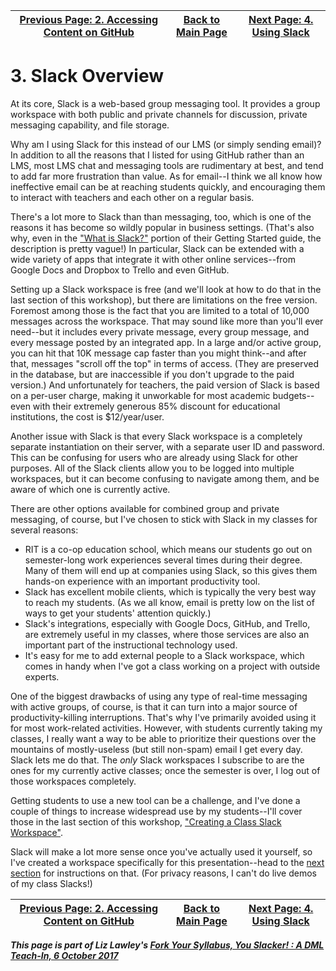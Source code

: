| [Previous Page: 2. Accessing Content on GitHub](accessingGithub.md) | [Back to Main Page](README.md) | [Next Page: 4. Using Slack](usingSlack.md) |
|--------------------------------|-----------------------------|------------------------|

# 3. Slack Overview

At its core, Slack is a web-based group messaging tool. It provides a group workspace with both public and private channels for discussion, private messaging capability, and file storage. 

Why am I using Slack for this instead of our LMS (or simply sending email)? In addition to all the reasons that I listed for using GitHub rather than an LMS, most LMS chat and messaging tools are rudimentary at best, and tend to add far more frustration than value. As for email--I think we all know how ineffective email can be at reaching students quickly, and encouraging them to interact with teachers and each other on a regular basis. 

There's a lot more to Slack than than messaging, too, which is one of the reasons it has become so wildly popular in business settings. (That's also why, even in the ["What is Slack?"](https://get.slack.help/hc/en-us/articles/115004071768-What-is-Slack-) portion of their Getting Started guide, the description is pretty vague!) In particular, Slack can be extended with a wide variety of apps that integrate it with other online services--from Google Docs and Dropbox to Trello and even GitHub. 

Setting up a Slack workspace is free (and we'll look at how to do that in the last section of this workshop), but there are limitations on the free version. Foremost among those is the fact that you are limited to a total of 10,000 messages across the workspace. That may sound like more than you'll ever need--but it includes every private message, every group message, and every message posted by an integrated app. In a large and/or active group, you can hit that 10K message cap faster than you might think--and after that, messages "scroll off the top" in terms of access. (They are preserved in the database, but are inaccessible if you don't upgrade to the paid version.) And unfortunately for teachers, the paid version of Slack is based on a per-user charge, making it unworkable for most academic budgets--even with their extremely generous 85% discount for educational institutions, the cost is $12/year/user. 

Another issue with Slack is that every Slack workspace is a completely separate instantiation on their server, with a separate user ID and password. This can be confusing for users who are already using Slack for other purposes. All of the Slack clients allow you to be logged into multiple workspaces, but it can become confusing to navigate among them, and be aware of which one is currently active. 

There are other options available for combined group and private messaging, of course, but I've chosen to stick with Slack in my classes for several reasons:
- RIT is a co-op education school, which means our students go out on semester-long work experiences several times during their degree. Many of them will end up at companies using Slack, so this gives them hands-on experience with an important productivity tool.
- Slack has excellent mobile clients, which is typically the very best way to reach my students. (As we all know, email is pretty low on the list of ways to get your students' attention quickly.)
- Slack's integrations, especially with Google Docs, GitHub, and Trello, are extremely useful in my classes, where those services are also an important part of the instructional technology used. 
- It's easy for me to add external people to a Slack workspace, which comes in handy when I've got a class working on a project with outside experts. 

One of the biggest drawbacks of using any type of real-time messaging with active groups, of course, is that it can turn into a major source of productivity-killing interruptions. That's why I've primarily avoided using it for most work-related activities. However, with students currently taking my classes, I really want a way to be able to prioritize their questions over the mountains of mostly-useless (but still non-spam) email I get every day. Slack lets me do that. The *only* Slack workspaces I subscribe to are the ones for my currently active classes; once the semester is over, I log out of those workspaces completely. 

Getting students to use a new tool can be a challenge, and I've done a couple of things to increase widespread use by my students--I'll cover those in the last section of this workshop, ["Creating a Class Slack Workspace"](creatingSlack.md). 

Slack will make a lot more sense once you've actually used it yourself, so I've created a workspace specifically for this presentation--head to the [next section](usingSlac.md) for instructions on that. (For privacy reasons, I can't do live demos of my class Slacks!) 

| [Previous Page: 2. Accessing Content on GitHub](accessingGithub.md) | [Back to Main Page](README.md) | [Next Page: 4. Using Slack](usingSlack.md) |
|--------------------------------|-----------------------------|------------------------|

***This page is part of Liz Lawley's [Fork Your Syllabus, You Slacker! : A DML Teach-In, 6 October 2017](https://dml2017.sched.com/event/0f03a40b042cc1a6f4e73a78a62d0305)***


